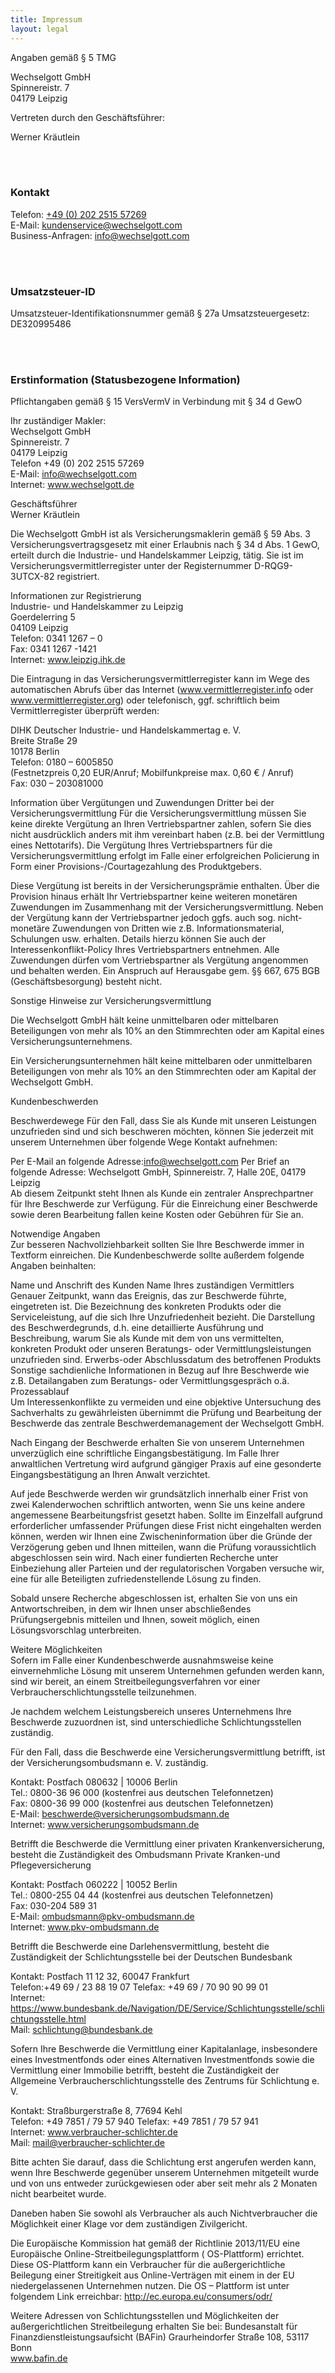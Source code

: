 ```yaml
---
title: Impressum
layout: legal
---
```


Angaben gemäß § 5 TMG

Wechselgott GmbH <br>
Spinnereistr. 7 <br>
04179 Leipzig

Vertreten durch den Geschäftsführer:

Werner Kräutlein


<br>
<br>

### Kontakt

Telefon: [+49 (0) 202 2515 57269](tel:+49202251557269)
<br>
E-Mail: [kundenservice@wechselgott.com](mailto:kundenservice@wechselgott.com)
<br>
Business-Anfragen: [info@wechselgott.com](mailto:info@wechselgott.com)

<br>
<br>

### Umsatzsteuer-ID

Umsatzsteuer-Identifikationsnummer gemäß § 27a Umsatzsteuergesetz: DE320995486

<br>
<br>

### Erstinformation (Statusbezogene Information)

Pflichtangaben gemäß § 15 VersVermV in Verbindung mit § 34 d GewO

Ihr zuständiger Makler:<br>
Wechselgott GmbH <br>
Spinnereistr. 7 <br>
04179 Leipzig <br>
Telefon +49 (0) 202 2515 57269 <br>
E-Mail: info@wechselgott.com <br>
Internet: www.wechselgott.de

Geschäftsführer <br>
Werner Kräutlein

Die Wechselgott GmbH ist als Versicherungsmaklerin gemäß § 59 Abs. 3 Versicherungsvertragsgesetz mit einer Erlaubnis
nach § 34 d Abs. 1 GewO, erteilt durch die Industrie- und Handelskammer Leipzig, tätig. Sie ist im
Versicherungsvermittlerregister unter der Registernummer D-RQG9-3UTCX-82 registriert.

Informationen zur Registrierung <br>
Industrie- und Handelskammer zu Leipzig <br>
Goerdelerring 5 <br>
04109 Leipzig <br>
Telefon: 0341 1267 – 0 <br>
Fax: 0341 1267 -1421 <br>
Internet: www.leipzig.ihk.de

Die Eintragung in das Versicherungsvermittlerregister kann im Wege des automatischen Abrufs über das
Internet (www.vermittlerregister.info oder www.vermittlerregister.org) oder telefonisch, ggf. schriftlich beim
Vermittlerregister überprüft werden:

DIHK Deutscher Industrie- und Handelskammertag e. V. <br>
Breite Straße 29 <br>
10178 Berlin <br>
Telefon: 0180 – 6005850 <br>
(Festnetzpreis 0,20 EUR/Anruf; Mobilfunkpreise max. 0,60 € / Anruf) <br>
Fax: 030 – 203081000

Information über Vergütungen und Zuwendungen Dritter bei der Versicherungsvermittlung Für die Versicherungsvermittlung
müssen Sie keine direkte Vergütung an Ihren Vertriebspartner zahlen, sofern Sie dies nicht ausdrücklich anders mit ihm
vereinbart haben (z.B. bei der Vermittlung eines Nettotarifs). Die Vergütung Ihres Vertriebspartners für die
Versicherungsvermittlung erfolgt im Falle einer erfolgreichen Policierung in Form einer Provisions-/Courtagezahlung des
Produktgebers.

Diese Vergütung ist bereits in der Versicherungsprämie enthalten. Über die Provision hinaus erhält Ihr Vertriebspartner
keine weiteren monetären Zuwendungen im Zusammenhang mit der Versicherungsvermittlung. Neben der Vergütung kann der
Vertriebspartner jedoch ggfs. auch sog. nicht-monetäre Zuwendungen von Dritten wie z.B. Informationsmaterial, Schulungen
usw. erhalten. Details hierzu können Sie auch der Interessenkonflikt-Policy Ihres Vertriebspartners entnehmen. Alle
Zuwendungen dürfen vom Vertriebspartner als Vergütung angenommen und behalten werden. Ein Anspruch auf Herausgabe gem.
§§ 667, 675 BGB (Geschäftsbesorgung) besteht nicht.

Sonstige Hinweise zur Versicherungsvermittlung

Die Wechselgott GmbH hält keine unmittelbaren oder mittelbaren Beteiligungen von mehr als 10% an den Stimmrechten oder
am Kapital eines Versicherungsunternehmens.

Ein Versicherungsunternehmen hält keine mittelbaren oder unmittelbaren Beteiligungen von mehr als 10% an den
Stimmrechten oder am Kapital der Wechselgott GmbH.

Kundenbeschwerden

Beschwerdewege Für den Fall, dass Sie als Kunde mit unseren Leistungen unzufrieden sind und sich beschweren möchten,
können Sie jederzeit mit unserem Unternehmen über folgende Wege Kontakt aufnehmen:

Per E-Mail an folgende Adresse:info@wechselgott.com Per Brief an folgende Adresse: Wechselgott GmbH, Spinnereistr. 7,
Halle 20E, 04179 Leipzig  <br>
Ab diesem Zeitpunkt steht Ihnen als Kunde ein zentraler Ansprechpartner für Ihre Beschwerde zur
Verfügung. Für die Einreichung einer Beschwerde sowie deren Bearbeitung fallen keine Kosten oder Gebühren für Sie an.

Notwendige Angaben <br>
Zur besseren Nachvollziehbarkeit sollten Sie Ihre Beschwerde immer in Textform einreichen. Die
Kundenbeschwerde sollte außerdem folgende Angaben beinhalten:

Name und Anschrift des Kunden Name Ihres zuständigen Vermittlers Genauer Zeitpunkt, wann das Ereignis, das zur
Beschwerde führte, eingetreten ist. Die Bezeichnung des konkreten Produkts oder die Serviceleistung, auf die sich Ihre
Unzufriedenheit bezieht. Die Darstellung des Beschwerdegrunds, d.h. eine detaillierte Ausführung und Beschreibung, warum
Sie als Kunde mit dem von uns vermittelten, konkreten Produkt oder unseren Beratungs- oder Vermittlungsleistungen
unzufrieden sind. Erwerbs-oder Abschlussdatum des betroffenen Produkts Sonstige sachdienliche Informationen in Bezug auf
Ihre Beschwerde wie z.B. Detailangaben zum Beratungs- oder Vermittlungsgespräch o.ä. <br>
Prozessablauf <br>
Um Interessenkonflikte zu vermeiden und eine objektive Untersuchung des Sachverhalts zu gewährleisten übernimmt die Prüfung
und Bearbeitung der Beschwerde das zentrale Beschwerdemanagement der Wechselgott GmbH.

Nach Eingang der Beschwerde erhalten Sie von unserem Unternehmen unverzüglich eine schriftliche Eingangsbestätigung. Im
Falle Ihrer anwaltlichen Vertretung wird aufgrund gängiger Praxis auf eine gesonderte Eingangsbestätigung an Ihren
Anwalt verzichtet.

Auf jede Beschwerde werden wir grundsätzlich innerhalb einer Frist von zwei Kalenderwochen schriftlich antworten, wenn
Sie uns keine andere angemessene Bearbeitungsfrist gesetzt haben. Sollte im Einzelfall aufgrund erforderlicher
umfassender Prüfungen diese Frist nicht eingehalten werden können, werden wir Ihnen eine Zwischeninformation über die
Gründe der Verzögerung geben und Ihnen mitteilen, wann die Prüfung voraussichtlich abgeschlossen sein wird. Nach einer
fundierten Recherche unter Einbeziehung aller Parteien und der regulatorischen Vorgaben versuche wir, eine für alle
Beteiligten zufriedenstellende Lösung zu finden.

Sobald unsere Recherche abgeschlossen ist, erhalten Sie von uns ein Antwortschreiben, in dem wir Ihnen unser
abschließendes Prüfungsergebnis mitteilen und Ihnen, soweit möglich, einen Lösungsvorschlag unterbreiten.

Weitere Möglichkeiten <br>
Sofern im Falle einer Kundenbeschwerde ausnahmsweise keine einvernehmliche Lösung mit unserem
Unternehmen gefunden werden kann, sind wir bereit, an einem Streitbeilegungsverfahren vor einer
Verbraucherschlichtungsstelle teilzunehmen.

Je nachdem welchem Leistungsbereich unseres Unternehmens Ihre Beschwerde zuzuordnen ist, sind unterschiedliche
Schlichtungsstellen zuständig.

Für den Fall, dass die Beschwerde eine Versicherungsvermittlung betrifft, ist der Versicherungsombudsmann e. V.
zuständig.

Kontakt: Postfach 080632 | 10006 Berlin <br>
Tel.: 0800-36 96 000 (kostenfrei aus deutschen Telefonnetzen)<br>
Fax: 0800-36 99 000 (kostenfrei aus deutschen Telefonnetzen)<br>
E-Mail: beschwerde@versicherungsombudsmann.de <br>
Internet: www.versicherungsombudsmann.de

Betrifft die Beschwerde die Vermittlung einer privaten Krankenversicherung, besteht die Zuständigkeit des Ombudsmann
Private Kranken-und Pflegeversicherung

Kontakt: Postfach 060222 | 10052 Berlin <br>
Tel.: 0800-255 04 44 (kostenfrei aus deutschen Telefonnetzen)<br>
Fax: 030-204 589 31 <br>
E-Mail: ombudsmann@pkv-ombudsmann.de <br>
Internet: www.pkv-ombudsmann.de

Betrifft die Beschwerde eine Darlehensvermittlung, besteht die Zuständigkeit der Schlichtungsstelle bei der Deutschen
Bundesbank

Kontakt: Postfach 11 12 32, 60047 Frankfurt <br>
Telefon:+49 69 / 23 88 19 07 Telefax: +49 69 / 70 90 90 99 01 <br>
Internet: https://www.bundesbank.de/Navigation/DE/Service/Schlichtungsstelle/schlichtungsstelle.html <br>
Mail: schlichtung@bundesbank.de

Sofern Ihre Beschwerde die Vermittlung einer Kapitalanlage, insbesondere eines Investmentfonds oder eines Alternativen
Investmentfonds sowie die Vermittlung einer Immobilie betrifft, besteht die Zuständigkeit der Allgemeine
Verbraucherschlichtungsstelle des Zentrums für Schlichtung e. V.

Kontakt: Straßburgerstraße 8, 77694 Kehl <br>
Telefon: +49 7851 / 79 57 940 Telefax: +49 7851 / 79 57 941 <br>
Internet: www.verbraucher-schlichter.de <br>
Mail: mail@verbraucher-schlichter.de

Bitte achten Sie darauf, dass die Schlichtung erst angerufen werden kann, wenn Ihre Beschwerde gegenüber unserem
Unternehmen mitgeteilt wurde und von uns entweder zurückgewiesen oder aber seit mehr als 2 Monaten nicht bearbeitet
wurde.

Daneben haben Sie sowohl als Verbraucher als auch Nichtverbraucher die Möglichkeit einer Klage vor dem zuständigen
Zivilgericht.

Die Europäische Kommission hat gemäß der Richtlinie 2013/11/EU eine Europäische Online-Streitbeilegungsplattform (
OS-Plattform) errichtet. Diese OS-Plattform kann ein Verbraucher für die außergerichtliche Beilegung einer Streitigkeit
aus Online-Verträgen mit einem in der EU niedergelassenen Unternehmen nutzen. Die OS – Plattform ist unter folgendem
Link erreichbar: http://ec.europa.eu/consumers/odr/

Weitere Adressen von Schlichtungsstellen und Möglichkeiten der außergerichtlichen Streitbeilegung erhalten Sie bei:
Bundesanstalt für Finanzdienstleistungsaufsicht (BAFin)
Graurheindorfer Straße 108, 53117 Bonn <br>
www.bafin.de
